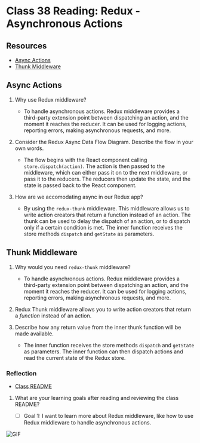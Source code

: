 # Class 38 Reading: Redux - Asynchronous Actions

## Resources

- [Async Actions](https://redux.js.org/tutorials/fundamentals/part-6-async-logic)
- [Thunk Middleware](https://github.com/reduxjs/redux-thunk)

## Async Actions

1. Why use Redux middleware?

   - To handle asynchronous actions. Redux middleware provides a third-party extension point between dispatching an action, and the moment it reaches the reducer. It can be used for logging actions, reporting errors, making asynchronous requests, and more.

2. Consider the Redux Async Data Flow Diagram. Describe the flow in your own words.

   - The flow begins with the React component calling `store.dispatch(action)`. The action is then passed to the middleware, which can either pass it on to the next middleware, or pass it to the reducers. The reducers then update the state, and the state is passed back to the React component.

3. How are we accomodating async in our Redux app?

   - By using the `redux-thunk` middleware. This middleware allows us to write action creators that return a function instead of an action. The thunk can be used to delay the dispatch of an action, or to dispatch only if a certain condition is met. The inner function receives the store methods `dispatch` and `getState` as parameters.

## Thunk Middleware

1. Why would you need `redux-thunk` middleware?

   - To handle asynchronous actions. Redux middleware provides a third-party extension point between dispatching an action, and the moment it reaches the reducer. It can be used for logging actions, reporting errors, making asynchronous requests, and more.

2. Redux Thunk middleware allows you to write action creators that return a *function* instead of an action.

3. Describe how any return value from the inner thunk function will be made available.

   - The inner function receives the store methods `dispatch` and `getState` as parameters. The inner function can then dispatch actions and read the current state of the Redux store.

### Reflection

- [Class README](https://codefellows.github.io/code-401-javascript-guide/curriculum/class-38/)

1. What are your learning goals after reading and reviewing the class README?

    - [ ] Goal 1: I want to learn more about Redux middleware, like how to use Redux middleware to handle asynchronous actions.

![GIF](https://media.giphy.com/media/3ogwFSQpfbWZ1dgc1y/giphy.gif)
